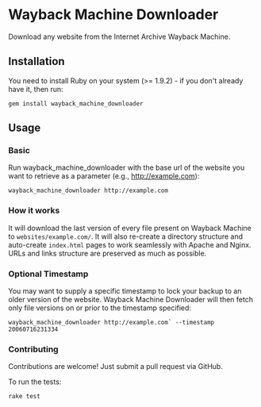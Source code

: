 # Wayback Machine Downloader

Download any website from the Internet Archive Wayback Machine.

## Installation

You need to install Ruby on your system (>= 1.9.2) - if you don't already have it, then run:

    gem install wayback_machine_downloader

## Usage

### Basic

Run wayback_machine_downloader with the base url of the website you want to retrieve as a parameter (e.g., http://example.com):

    wayback_machine_downloader http://example.com

### How it works

It will download the last version of every file present on Wayback Machine to `websites/example.com/`. It will also re-create a directory structure and auto-create `index.html` pages to work seamlessly with Apache and Nginx. URLs and links structure are preserved as much as possible.

### Optional Timestamp

You may want to supply a specific timestamp to lock your backup to an older version of the website. Wayback Machine Downloader will then fetch only file versions on or prior to the timestamp specified:

    wayback_machine_downloader http://example.com` --timestamp 20060716231334

### Contributing

Contributions are welcome! Just submit a pull request via GitHub.

To run the tests:

    rake test
